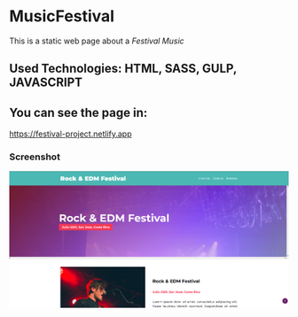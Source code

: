 # MusicFestival
This is a static web page about a *Festival Music*

## Used Technologies: **HTML, SASS, GULP, JAVASCRIPT**

## You can see the page in:
https://festival-project.netlify.app

### Screenshot
![Screen](./static/img/home.PNG)
